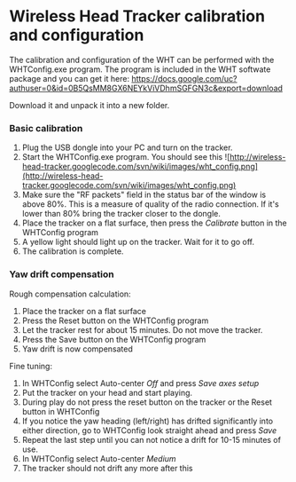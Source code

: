 # Wireless Head Tracker calibration and configuration #

The calibration and configuration of the WHT can be performed with the WHTConfig.exe program. The program is included in the WHT softwate package and you can get it here: https://docs.google.com/uc?authuser=0&id=0B5QsMM8GX6NEYkViVDhmSGFGN3c&export=download

Download it and unpack it into a new folder.

### Basic calibration ###

  1. Plug the USB dongle into your PC and turn on the tracker.
  1. Start the WHTConfig.exe program. You should see this ![http://wireless-head-tracker.googlecode.com/svn/wiki/images/wht_config.png](http://wireless-head-tracker.googlecode.com/svn/wiki/images/wht_config.png)
  1. Make sure the "RF packets" field in the status bar of the window is above 80%. This is a measure of quality of the radio connection. If it's lower than 80% bring the tracker closer to the dongle.
  1. Place the tracker on a flat surface, then press the _Calibrate_ button in the WHTConfig program
  1. A yellow light should light up on the tracker. Wait for it to go off.
  1. The calibration is complete.

### Yaw drift compensation ###

Rough compensation calculation:

  1. Place the tracker on a flat surface
  1. Press the Reset button on the WHTConfig program
  1. Let the tracker rest for about 15 minutes. Do not move the tracker.
  1. Press the Save button on the WHTConfig program
  1. Yaw drift is now compensated

Fine tuning:

  1. In WHTConfig select Auto-center _Off_ and press _Save axes setup_
  1. Put the tracker on your head and start playing.
  1. During play do not press the reset button on the tracker or the Reset button in WHTConfig
  1. If you notice the yaw heading (left/right) has drifted significantly into either direction, go to WHTConfig look straight ahead and press _Save_
  1. Repeat the last step until you can not notice a drift for 10-15 minutes of use.
  1. In WHTConfig select Auto-center _Medium_
  1. The tracker should not drift any more after this
